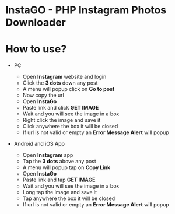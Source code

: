 # InstaGO - PHP Instagram Photos Downloader
# How to use?
* PC
    * Open **Instagram** website and login
	* Click the **3 dots** down any post
	* A menu will popup click on **Go to post**
	* Now copy the url
	* Open **InstaGo**
	* Paste link and click **GET IMAGE**
	* Wait and you will see the image in a box
	* Right click the image and save it
	* Click anywhere the box it will be closed
	* If url is not valid or empty an **Error Message Alert** will popup

* Android and iOS App
	* Open **Instagram** app
	* Tap the **3 dots** above any post
	* A menu will popup tap on **Copy Link**
	* Open **InstaGo**
	* Paste link and tap **GET IMAGE**
	* Wait and you will see the image in a box
	* Long tap the image and save it
	* Tap anywhere the box it will be closed
	* If url is not valid or empty an **Error Message Alert** will popup
